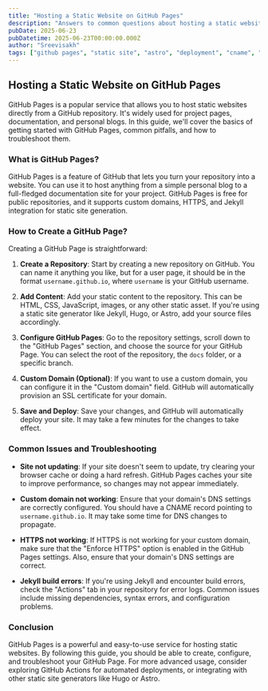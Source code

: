 ```yaml
---
title: "Hosting a Static Website on GitHub Pages"
description: "Answers to common questions about hosting a static website on github pages"
pubDate: 2025-06-23
pubDatetime: 2025-06-23T00:00:00.000Z
author: "Sreevisakh"
tags: ["github pages", "static site", "astro", "deployment", "cname", "hugo"]
---
```


## Hosting a Static Website on GitHub Pages

GitHub Pages is a popular service that allows you to host static websites directly from a GitHub repository. It's widely used for project pages, documentation, and personal blogs. In this guide, we'll cover the basics of getting started with GitHub Pages, common pitfalls, and how to troubleshoot them.

### What is GitHub Pages?

GitHub Pages is a feature of GitHub that lets you turn your repository into a website. You can use it to host anything from a simple personal blog to a full-fledged documentation site for your project. GitHub Pages is free for public repositories, and it supports custom domains, HTTPS, and Jekyll integration for static site generation.

### How to Create a GitHub Page?

Creating a GitHub Page is straightforward:

1. **Create a Repository**: Start by creating a new repository on GitHub. You can name it anything you like, but for a user page, it should be in the format `username.github.io`, where `username` is your GitHub username.

2. **Add Content**: Add your static content to the repository. This can be HTML, CSS, JavaScript, images, or any other static asset. If you're using a static site generator like Jekyll, Hugo, or Astro, add your source files accordingly.

3. **Configure GitHub Pages**: Go to the repository settings, scroll down to the "GitHub Pages" section, and choose the source for your GitHub Page. You can select the root of the repository, the `docs` folder, or a specific branch.

4. **Custom Domain (Optional)**: If you want to use a custom domain, you can configure it in the "Custom domain" field. GitHub will automatically provision an SSL certificate for your domain.

5. **Save and Deploy**: Save your changes, and GitHub will automatically deploy your site. It may take a few minutes for the changes to take effect.

### Common Issues and Troubleshooting

- **Site not updating**: If your site doesn't seem to update, try clearing your browser cache or doing a hard refresh. GitHub Pages caches your site to improve performance, so changes may not appear immediately.

- **Custom domain not working**: Ensure that your domain's DNS settings are correctly configured. You should have a CNAME record pointing to `username.github.io`. It may take some time for DNS changes to propagate.

- **HTTPS not working**: If HTTPS is not working for your custom domain, make sure that the "Enforce HTTPS" option is enabled in the GitHub Pages settings. Also, ensure that your domain's DNS settings are correct.

- **Jekyll build errors**: If you're using Jekyll and encounter build errors, check the "Actions" tab in your repository for error logs. Common issues include missing dependencies, syntax errors, and configuration problems.

### Conclusion

GitHub Pages is a powerful and easy-to-use service for hosting static websites. By following this guide, you should be able to create, configure, and troubleshoot your GitHub Page. For more advanced usage, consider exploring GitHub Actions for automated deployments, or integrating with other static site generators like Hugo or Astro.